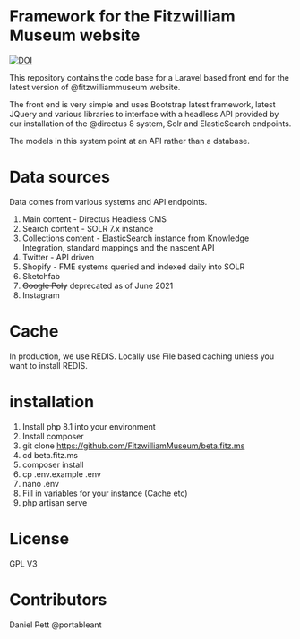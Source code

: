 # Framework for the Fitzwilliam Museum website

[![DOI](https://zenodo.org/badge/DOI/10.5281/zenodo.6304361.svg)](https://doi.org/10.5281/zenodo.6304361)

This repository contains the code base for a Laravel based front end for the latest version of @fitzwilliammuseum website.

The front end is very simple and uses Bootstrap latest framework, latest JQuery and various libraries to interface with a headless API provided by our installation of the @directus 8 system, Solr and ElasticSearch endpoints.

The models in this system point at an API rather than a database.  

# Data sources

Data comes from various systems and API endpoints.

1. Main content - Directus Headless CMS
2. Search content - SOLR 7.x instance
3. Collections content - ElasticSearch instance from Knowledge Integration, standard mappings and the nascent API
4. Twitter - API driven
5. Shopify - FME systems queried and indexed daily into SOLR
6. Sketchfab
7. ~~Google Poly~~ deprecated as of June 2021
8. Instagram

# Cache

In production, we use REDIS. Locally use File based caching unless you want to install REDIS.

# installation

1. Install php 8.1 into your environment
2. Install composer
3. git clone https://github.com/FitzwilliamMuseum/beta.fitz.ms
4. cd beta.fitz.ms
5. composer install
6. cp .env.example .env
7. nano .env
8. Fill in variables for your instance (Cache etc)
9. php artisan serve

# License

GPL V3

# Contributors

Daniel Pett @portableant
